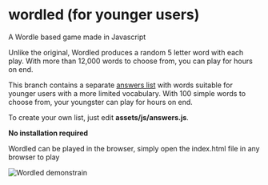 # wordled (for younger users)
A Wordle based game made in Javascript

Unlike the original, Wordled produces a random 5 letter word with
each play.  With more than 12,000 words to choose from, you can play for hours on end.

This branch contains a separate [answers list](assets/js/answers.js)
with words suitable for younger users with a more limited vocabulary. With 100 simple words to choose from, your youngster can
play for hours on end.

To create your own list, just edit **assets/js/answers.js**.

**No installation required**

Wordled can be played in the browser, simply open the index.html file in any browser to play

![Wordled demonstrain](https://res.cloudinary.com/practicaldev/image/fetch/s--237ONCoC--/c_limit%2Cf_auto%2Cfl_progressive%2Cq_auto%2Cw_880/https://dev-to-uploads.s3.amazonaws.com/uploads/articles/uo600vi9hsj8o52a80pl.png)
